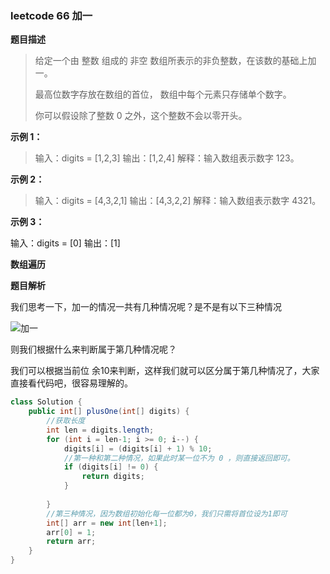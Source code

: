 ### leetcode 66 加一

**题目描述**

> 给定一个由 整数 组成的 非空 数组所表示的非负整数，在该数的基础上加一。
>
> 最高位数字存放在数组的首位， 数组中每个元素只存储单个数字。
>
> 你可以假设除了整数 0 之外，这个整数不会以零开头。

**示例 1：**

> 输入：digits = [1,2,3]
> 输出：[1,2,4]
> 解释：输入数组表示数字 123。

**示例 2：**

> 输入：digits = [4,3,2,1]
> 输出：[4,3,2,2]
> 解释：输入数组表示数字 4321。

**示例 3：**

输入：digits = [0]
输出：[1]

**数组遍历**

**题目解析**

我们思考一下，加一的情况一共有几种情况呢？是不是有以下三种情况

![加一](https://cdn.jsdelivr.net/gh/tan45du/github.io.phonto2@master/myphoto/加一.3lp9zidw61s0.png)

则我们根据什么来判断属于第几种情况呢？

我们可以根据当前位 余10来判断，这样我们就可以区分属于第几种情况了，大家直接看代码吧，很容易理解的。

```java
class Solution {
    public int[] plusOne(int[] digits) {
        //获取长度
        int len = digits.length;
        for (int i = len-1; i >= 0; i--) {
            digits[i] = (digits[i] + 1) % 10;
            //第一种和第二种情况，如果此时某一位不为 0 ，则直接返回即可。
            if (digits[i] != 0) {
                return digits;
            }
        
        }
        //第三种情况，因为数组初始化每一位都为0，我们只需将首位设为1即可
        int[] arr = new int[len+1]; 
        arr[0] = 1;
        return arr;
    }
}
```

